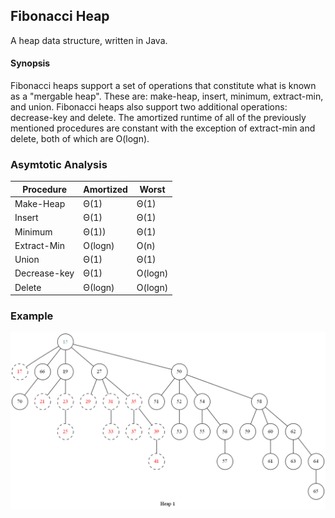 Fibonacci Heap
--------------

A heap data structure, written in Java.

#### Synopsis ####

Fibonacci heaps support a set of operations that constitute what is known as a "mergable heap". These are: make-heap, insert, minimum, extract-min, and union. Fibonacci heaps also support two additional operations: decrease-key and delete. The amortized runtime of all of the previously mentioned procedures are constant with the exception of extract-min and delete, both of which are O(logn).

### Asymtotic Analysis ###

Procedure|Amortized| Worst |
| ------ | ----- | ------|
| Make-Heap |Θ(1)   |Θ(1)	 |
| Insert |Θ(1)|Θ(1)|
| Minimum |Θ(1))|Θ(1)|
| Extract-Min |O(logn)|O(n)|
| Union |Θ(1)|Θ(1)|
| Decrease-key |Θ(1)|O(logn)|
| Delete |Θ(logn)|O(logn)|

### Example ###

![Fib Heap Example](https://github.com/jharris319/100P-DSAL/blob/master/fibHeap/fib.png)